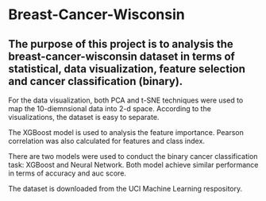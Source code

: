 # Breast-Cancer-Wisconsin
## The purpose of this project is to analysis the breast-cancer-wisconsin dataset in terms of statistical, data visualization, feature selection and cancer classification (binary).

For the data visualization, both PCA and t-SNE techniques were used to map the 10-diemnsional data into 2-d space. According to the visualizations, the dataset is easy to separate.

The XGBoost model is used to analysis the feature importance. Pearson correlation was also calculated for features and class index.

There are two models were used to conduct the binary cancer classification task: XGBoost and Neural Network. Both model achieve similar performance in terms of accuracy and auc score.

The dataset is downloaded from the UCI Machine Learning respository.
